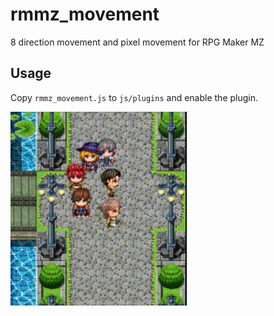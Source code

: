 # rmmz_movement
8 direction movement and pixel movement for RPG Maker MZ

## Usage

Copy `rmmz_movement.js` to `js/plugins` and enable the plugin.

![gif](gif.gif)

